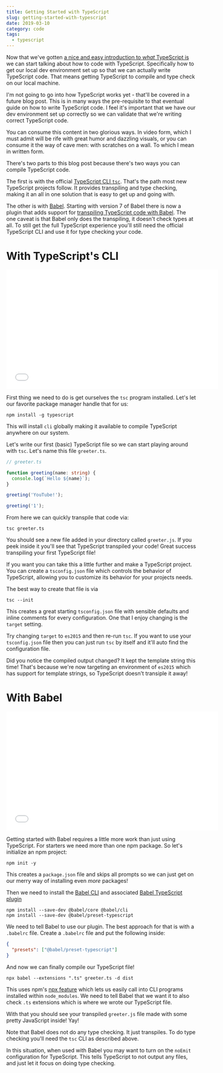 ```yaml
---
title: Getting Started with TypeScript
slug: getting-started-with-typescript
date: 2019-03-10
category: code
tags:
  - typescript
---
```


Now that we've gotten [a nice and easy introduction to _what_ TypeScript is](/blog/what-is-typescript/) we can start talking about how to code with TypeScript. Specifically how to get our local dev environment set up so that we can actually write TypeScript code. That means getting TypeScript to compile and type check on our local machine.

I'm not going to go into how TypeScript works yet - that'll be covered in a future blog post. This is in many ways the pre-requisite to that eventual guide on how to write TypeScript code. I feel it's important that we have our dev environment set up correctly so we can validate that we're writing correct TypeScript code.

You can consume this content in two glorious ways. In video form, which I must admit will be rife with great humor and dazzling visuals, or you can consume it the way of cave men: with scratches on a wall. To which I mean in written form.

There's two parts to this blog post because there's two ways you can compile TypeScript code.

The first is with the official [TypeScript CLI `tsc`](https://www.npmjs.com/package/typescript). That's the path most new TypeScript projects follow. It provides transpiling and type checking, making it an all in one solution that is easy to get up and going with.

The other is with [Babel](https://babeljs.io/). Starting with version 7 of Babel there is now a plugin that adds support for [transpiling TypeScript code with Babel](https://babeljs.io/docs/en/babel-preset-typescript). The one caveat is that Babel only does the transpiling, it doesn't check types at all. To still get the full TypeScript experience you'll still need the official TypeScript CLI and use it for type checking your code.

# With TypeScript's CLI

<div class="videoWrapper">
<iframe width="560" height="315" src="//www.youtube.com/embed/sVYlv78IY8o" frameborder="0" allow="accelerometer; autoplay; encrypted-media; gyroscope; picture-in-picture" allowfullscreen></iframe>
</div>

First thing we need to do is get ourselves the `tsc` program installed. Let's let our favorite package manager handle that for us:

```
npm install -g typescript
```

This will install `cli` globally making it available to compile TypeScript anywhere on our system.

Let's write our first (basic) TypeScript file so we can start playing around with `tsc`. Let's name this file `greeter.ts`.

```typescript
// greeter.ts

function greeting(name: string) {
  console.log(`Hello ${name}`);
}

greeting('YouTube!');

greeting('1');
```

From here we can quickly transpile that code via:

```
tsc greeter.ts
```

You should see a new file added in your directory called `greeter.js`. If you peek inside it you'll see that TypeScript transpiled your code! Great success transpiling your first TypeScript file!

If you want you can take this a little further and make a TypeScript project. You can create a `tsconfig.json` file which controls the behavior of TypeScript, allowing you to customize its behavior for your projects needs.

The best way to create that file is via

```
tsc --init
```

This creates a great starting `tsconfig.json` file with sensible defaults and inline comments for every configuration. One that I enjoy changing is the `target` setting.

Try changing `target` to `es2015` and then re-run `tsc`. If you want to use your `tsconfig.json` file then you can just run `tsc` by itself and it'll auto find the configuration file.

Did you notice the compiled output changed? It kept the template string this time! That's because we're now targeting an environment of `es2015` which has support for template strings, so TypeScript doesn't transiple it away!

# With Babel

<div class="videoWrapper">
<iframe width="560" height="315" src="//www.youtube.com/embed/WRfhMI1gskk" frameborder="0" allow="accelerometer; autoplay; encrypted-media; gyroscope; picture-in-picture" allowfullscreen></iframe>
</div>

Getting started with Babel requires a little more work than just using TypeScript. For starters we need more than one npm package. So let's initialize an npm project:

```
npm init -y
```

This creates a `package.json` file and skips all prompts so we can just get on our merry way of installing even _more_ packages!

Then we need to install the [Babel CLI](https://babeljs.io/setup#installation) and associated [Babel TypeScript plugin](https://babeljs.io/docs/en/babel-preset-typescript)

```
npm install --save-dev @babel/core @babel/cli
npm install --save-dev @babel/preset-typescript
```

We need to tell Babel to use our plugin. The best approach for that is with a `.babelrc` file. Create a `.babelrc` file and put the following inside:

```json
{
  "presets": ["@babel/preset-typescript"]
}
```

And now we can finally compile our TypeScript file!

```
npx babel --extensions ".ts" greeter.ts -d dist
```

This uses npm's [npx feature](https://www.npmjs.com/package/npx) which lets us easily call into CLI programs installed within `node_modules`. We need to tell Babel that we want it to also check `.ts` extensions which is where we wrote our TypeScript file.

With that you should see your transpiled `greeter.js` file made with some pretty JavaScript inside! Yay!

Note that Babel does not do any type checking. It just transpiles. To do type checking you'll need the `tsc` CLI as described above.

In this situation, when used with Babel you may want to turn on the `noEmit` configuration for TypeScript. This tells TypeScript to not output any files, and just let it focus on doing type checking.
